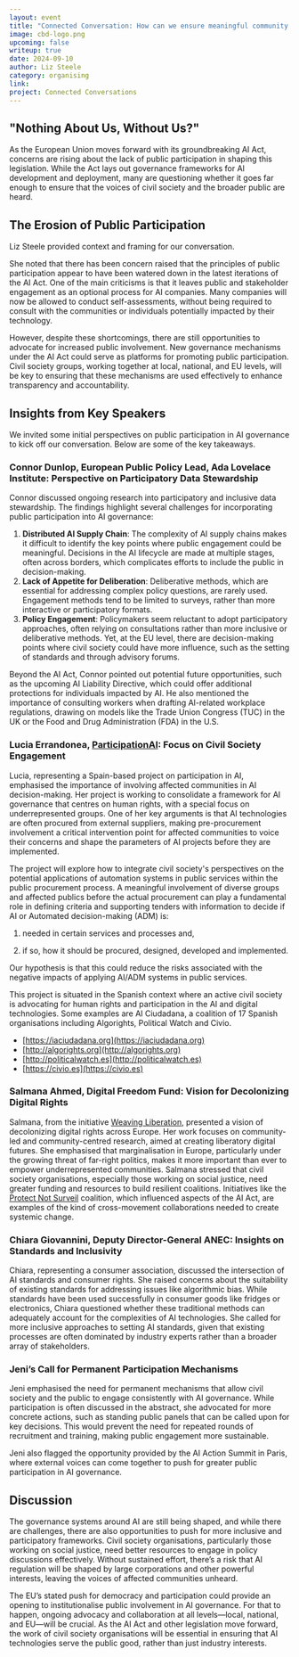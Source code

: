 ```yaml
---
layout: event
title: "Connected Conversation: How can we ensure meaningful community and public participation in the governance and implementation of the EU’s AI Act?"
image: cbd-logo.png
upcoming: false
writeup: true
date: 2024-09-10
author: Liz Steele
category: organising
link: 
project: Connected Conversations
---
```


## "Nothing About Us, Without Us?"

As the European Union moves forward with its groundbreaking AI Act, concerns are rising about the lack of public participation in shaping this legislation. While the Act lays out governance frameworks for AI development and deployment, many are questioning whether it goes far enough to ensure that the voices of civil society and the broader public are heard.

<!--more-->

## The Erosion of Public Participation
Liz Steele provided context and framing for our conversation.

She noted that there has been concern raised that the principles of public participation appear to have been watered down in the latest iterations of the AI Act. One of the main criticisms is that it leaves public and stakeholder engagement as an optional process for AI companies. Many companies will now be allowed to conduct self-assessments, without being required to consult with the communities or individuals potentially impacted by their technology.

However, despite these shortcomings, there are still opportunities to advocate for increased public involvement. New governance mechanisms under the AI Act could serve as platforms for promoting public participation. Civil society groups, working together at local, national, and EU levels, will be key to ensuring that these mechanisms are used effectively to enhance transparency and accountability.

## Insights from Key Speakers
We invited some initial perspectives on public participation in AI governance to kick off our conversation. Below are some of the key takeaways.

### Connor Dunlop, European Public Policy Lead, Ada Lovelace Institute: Perspective on Participatory Data Stewardship
Connor discussed ongoing research into participatory and inclusive data stewardship. The findings highlight several challenges for incorporating public participation into AI governance:

1. **Distributed AI Supply Chain**: The complexity of AI supply chains makes it difficult to identify the key points where public engagement could be meaningful. Decisions in the AI lifecycle are made at multiple stages, often across borders, which complicates efforts to include the public in decision-making.
2. **Lack of Appetite for Deliberation**: Deliberative methods, which are essential for addressing complex policy questions, are rarely used. Engagement methods tend to be limited to surveys, rather than more interactive or participatory formats.
3. **Policy Engagement**: Policymakers seem reluctant to adopt participatory approaches, often relying on consultations rather than more inclusive or deliberative methods. Yet, at the EU level, there are decision-making points where civil society could have more influence, such as the setting of standards and through advisory forums.

Beyond the AI Act, Connor pointed out potential future opportunities, such as the upcoming AI Liability Directive, which could offer additional protections for individuals impacted by AI. He also mentioned the importance of consulting workers when drafting AI-related workplace regulations, drawing on models like the Trade Union Congress (TUC) in the UK or the Food and Drug Administration (FDA) in the U.S.

### Lucia Errandonea, [ParticipationAI](https://participationai.org/#page-5): Focus on Civil Society Engagement
Lucia, representing a Spain-based project on participation in AI, emphasised the importance of involving affected communities in AI decision-making. Her project is working to consolidate a framework for AI governance that centres on human rights, with a special focus on underrepresented groups. One of her key arguments is that AI technologies are often procured from external suppliers, making pre-procurement involvement a critical intervention point for affected communities to voice their concerns and shape the parameters of AI projects before they are implemented. 

The project will explore how to integrate civil society's perspectives on the potential applications of automation systems in public services within the public procurement process. A meaningful involvement of diverse groups and affected publics before the actual procurement can play a fundamental role in defining criteria and supporting tenders with information to decide if AI or Automated decision-making (ADM) is: 

1. needed in certain services and processes and, 

2. if so, how it should be procured, designed, developed and implemented. 

Our hypothesis is that this could reduce the risks associated with the negative impacts of applying AI/ADM systems in public services.

This project is situated in the Spanish context where an active civil society is advocating for human rights and participation in the AI and digital technologies. Some examples are AI Ciudadana, a coalition of 17 Spanish organisations including Algorights, Political Watch and Civio.

* [https://iaciudadana.org](https://iaciudadana.org)
* [http://algorights.org](http://algorights.org)
* [http://politicalwatch.es](http://politicalwatch.es)
* [https://civio.es](https://civio.es)

### Salmana Ahmed, Digital Freedom Fund:  Vision for Decolonizing Digital Rights
Salmana, from the initiative [Weaving Liberation](https://weavingliberation.org/meet-us/#team), presented a vision of decolonizing digital rights across Europe. Her work focuses on community-led and community-centred research, aimed at creating liberatory digital futures. She emphasised that marginalisation in Europe, particularly under the growing threat of far-right politics, makes it more important than ever to empower underrepresented communities. Salmana stressed that civil society organisations, especially those working on social justice, need greater funding and resources to build resilient coalitions. Initiatives like the [Protect Not Surveil](https://protectnotsurveil.eu/) coalition, which influenced aspects of the AI Act, are examples of the kind of cross-movement collaborations needed to create systemic change.

### Chiara Giovannini, Deputy Director-General ANEC: Insights on Standards and Inclusivity
Chiara, representing a consumer association, discussed the intersection of AI standards and consumer rights. She raised concerns about the suitability of existing standards for addressing issues like algorithmic bias. While standards have been used successfully in consumer goods like fridges or electronics, Chiara questioned whether these traditional methods can adequately account for the complexities of AI technologies. She called for more inclusive approaches to setting AI standards, given that existing processes are often dominated by industry experts rather than a broader array of stakeholders.

### Jeni’s Call for Permanent Participation Mechanisms
Jeni emphasised the need for permanent mechanisms that allow civil society and the public to engage consistently with AI governance. While participation is often discussed in the abstract, she advocated for more concrete actions, such as standing public panels that can be called upon for key decisions. This would prevent the need for repeated rounds of recruitment and training, making public engagement more sustainable.

Jeni also flagged the opportunity provided by the AI Action Summit in Paris, where external voices can come together to push for greater public participation in AI governance.

## Discussion
The governance systems around AI are still being shaped, and while there are challenges, there are also opportunities to push for more inclusive and participatory frameworks. Civil society organisations, particularly those working on social justice, need better resources to engage in policy discussions effectively. Without sustained effort, there’s a risk that AI regulation will be shaped by large corporations and other powerful interests, leaving the voices of affected communities unheard.

The EU’s stated push for democracy and participation could provide an opening to institutionalise public involvement in AI governance. For that to happen, ongoing advocacy and collaboration at all levels—local, national, and EU—will be crucial. As the AI Act and other legislation move forward, the work of civil society organisations will be essential in ensuring that AI technologies serve the public good, rather than just industry interests.
